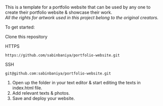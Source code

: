 This is a template for a portfolio website that can be used by any one to create their portfolio website & showcase their work.<br/> *All the rights for artwork used in this project belong to the original creators.*

To get started:

Clone this repository

HTTPS
```
https://github.com/sabinbaniya/portfolio-website.git
```

SSH
```
git@github.com:sabinbaniya/portfolio-website.git
```

1. Open up the folder in your text editor & start editing the texts in index.html file. 
1. Add relevant texts & photos.
1. Save and deploy your website.
